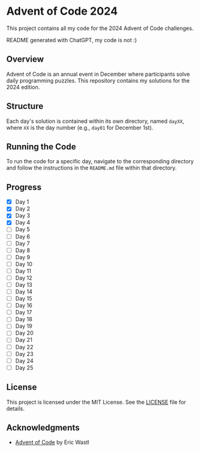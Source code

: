 # Advent of Code 2024

This project contains all my code for the 2024 Advent of Code challenges.

README generated with ChatGPT, my code is not :)

## Overview

Advent of Code is an annual event in December where participants solve daily programming puzzles. This repository contains my solutions for the 2024 edition.

## Structure

Each day's solution is contained within its own directory, named `dayXX`, where `XX` is the day number (e.g., `day01` for December 1st).

## Running the Code

To run the code for a specific day, navigate to the corresponding directory and follow the instructions in the `README.md` file within that directory.

## Progress

- [X] Day 1
- [X] Day 2
- [X] Day 3
- [X] Day 4
- [ ] Day 5
- [ ] Day 6
- [ ] Day 7
- [ ] Day 8
- [ ] Day 9
- [ ] Day 10
- [ ] Day 11
- [ ] Day 12
- [ ] Day 13
- [ ] Day 14
- [ ] Day 15
- [ ] Day 16
- [ ] Day 17
- [ ] Day 18
- [ ] Day 19
- [ ] Day 20
- [ ] Day 21
- [ ] Day 22
- [ ] Day 23
- [ ] Day 24
- [ ] Day 25

## License

This project is licensed under the MIT License. See the [LICENSE](LICENSE) file for details.

## Acknowledgments

- [Advent of Code](https://adventofcode.com/) by Eric Wastl
